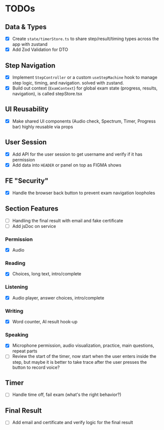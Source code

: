 # TODOs

## Data & Types

- [x] Create `state/timerStore.ts` to share step/result/timing types across the app with zustand
- [x] Add Zod Validation for DTO

## Step Navigation

- [x] Implement `StepController` or a custom `useStepMachine` hook to manage step logic, timing, and navigation. solved with zustand.
- [x] Build out context (`ExamContext`) for global exam state (progress, results, navigation), is called stepStore.tsx

## UI Reusability

- [x] Make shared UI components (Audio check, Spectrum, Timer, Progress bar) highly reusable via props

## User Session

- [x] Add API for the user session to get username and verify if it has permission
- [x] Add data into `HEADER` or panel on top as FIGMA shows

## FE "Security"

- [x] Handle the browser back button to prevent exam navigation loopholes

## Section Features

- [ ] Handling the final result with email and fake certificate
- [ ] Add jsDoc on service

### Permission

- [x] Audio

### Reading

- [x] Choices, long text, intro/complete

### Listening

- [x] Audio player, answer choices, intro/complete

### Writing

- [x] Word counter, AI result hook-up

### Speaking

- [x] Microphone permission, audio visualization, practice, main questions, repeat parts
- [ ] Review the start of the timer, now start when the user enters inside the step, but maybe it is better to take trace after the user presses the button to record voice?

## Timer

- [ ] Handle time off, fail exam (what's the right behavior?)

## Final Result

- [ ] Add email and certificate and verify logic for the final result
